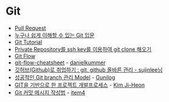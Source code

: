 # Git

- [Pull Request](https://wayhome25.github.io/git/2017/07/08/git-first-pull-request-story/)
- [누구나 쉽게 이해할 수 있는 Git 입문](https://backlog.com/git-tutorial/kr/intro/intro1_1.html)
- [Git Tutorial](https://try.github.io/levels/1/challenges/1)
- [Private Repository를 ssh key를 이용하여 git clone 해오기](http://eminentstar.tistory.com/63)
- [Git Flow](https://yangbongsoo.gitbooks.io/study/content/gitflow.html)
- [git-flow-cheatsheet](https://danielkummer.github.io/git-flow-cheatsheet/index.ko_KR.html) - [danielkummer](https://github.com/danielkummer/git-flow-cheatsheet)
- [깃허브(Github)로 취업하기 : git, github 올바른 관리 - sujinlee님](https://sujinlee.me/professional-github/)
- [성공적인 Git branch 관리 Model](http://amazingguni.github.io/blog/2016/03/git-branch-%EA%B7%9C%EC%B9%99) - [Gunilog
](http://amazingguni.github.io/)
- [GIT을 기반으로 한 프로젝트 개발프로세스](https://gist.github.com/ihoneymon/a28138ee5309c73e94f9) - [Kim Ji-Heon](https://github.com/ihoneymon)
- [Git 커밋 메시지 작성법](https://item4.github.io/2016-11-01/How-to-Write-a-Git-Commit-Message/) - [item4](https://about.jinsu.kim/resume/)
